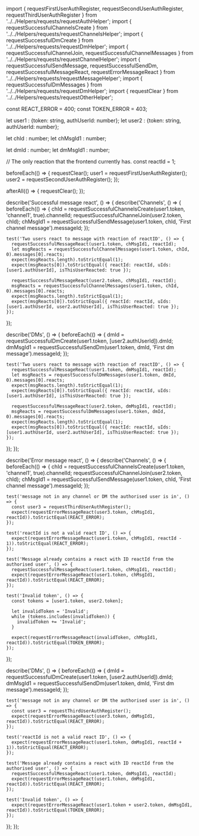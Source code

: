 import { requestFirstUserAuthRegister, requestSecondUserAuthRegister, requestThirdUserAuthRegister } from '../../Helpers/requests/requestAuthHelper';
import { requestSuccessfulChannelsCreate } from '../../Helpers/requests/requestChannelsHelper';
import { requestSuccessfulDmCreate } from '../../Helpers/requests/requestDmHelper';
import { requestSuccessfulChannelJoin, requestSuccessfulChannelMessages } from '../../Helpers/requests/requestChannelHelper';
import { requestSuccessfulSendMessage, requestSuccessfulSendDm, requestSuccessfulMessageReact, requestErrorMessageReact } from '../../Helpers/requests/requestMessageHelper';
import { requestSuccessfulDmMessages } from '../../Helpers/requests/requestDmHelper';
import { requestClear } from '../../Helpers/requests/requestOtherHelper';

const REACT_ERROR = 400;
const TOKEN_ERROR = 403;

let user1 : {token: string, authUserId: number};
let user2 : {token: string, authUserId: number};

let chId : number;
let chMsgId1 : number;

let dmId : number;
let dmMsgId1 : number;

// The only reaction that the frontend currently has.
const reactId = 1;

beforeEach(() => {
  requestClear();
  user1 = requestFirstUserAuthRegister();
  user2 = requestSecondUserAuthRegister();
});

afterAll(() => {
  requestClear();
});

describe('Successful message react', () => {
  describe('Channels', () => {
    beforeEach(() => {
      chId = requestSuccessfulChannelsCreate(user1.token, 'channel1', true).channelId;
      requestSuccessfulChannelJoin(user2.token, chId);
      chMsgId1 = requestSuccessfulSendMessage(user1.token, chId, 'First channel message').messageId;
    });

    test('Two users react to message with reaction of reactID', () => {
      requestSuccessfulMessageReact(user1.token, chMsgId1, reactId);
      let msgReacts = requestSuccessfulChannelMessages(user1.token, chId, 0).messages[0].reacts;
      expect(msgReacts.length).toStrictEqual(1);
      expect(msgReacts[0]).toStrictEqual({ reactId: reactId, uIds: [user1.authUserId], isThisUserReacted: true });

      requestSuccessfulMessageReact(user2.token, chMsgId1, reactId);
      msgReacts = requestSuccessfulChannelMessages(user1.token, chId, 0).messages[0].reacts;
      expect(msgReacts.length).toStrictEqual(1);
      expect(msgReacts[0]).toStrictEqual({ reactId: reactId, uIds: [user1.authUserId, user2.authUserId], isThisUserReacted: true });
    });
  });

  describe('DMs', () => {
    beforeEach(() => {
      dmId = requestSuccessfulDmCreate(user1.token, [user2.authUserId]).dmId;
      dmMsgId1 = requestSuccessfulSendDm(user1.token, dmId, 'First dm message').messageId;
    });

    test('Two users react to message with reaction of reactID', () => {
      requestSuccessfulMessageReact(user1.token, dmMsgId1, reactId);
      let msgReacts = requestSuccessfulDmMessages(user1.token, dmId, 0).messages[0].reacts;
      expect(msgReacts.length).toStrictEqual(1);
      expect(msgReacts[0]).toStrictEqual({ reactId: reactId, uIds: [user1.authUserId], isThisUserReacted: true });

      requestSuccessfulMessageReact(user2.token, dmMsgId1, reactId);
      msgReacts = requestSuccessfulDmMessages(user1.token, dmId, 0).messages[0].reacts;
      expect(msgReacts.length).toStrictEqual(1);
      expect(msgReacts[0]).toStrictEqual({ reactId: reactId, uIds: [user1.authUserId, user2.authUserId], isThisUserReacted: true });
    });
  });
});

describe('Error message react', () => {
  describe('Channels', () => {
    beforeEach(() => {
      chId = requestSuccessfulChannelsCreate(user1.token, 'channel1', true).channelId;
      requestSuccessfulChannelJoin(user2.token, chId);
      chMsgId1 = requestSuccessfulSendMessage(user1.token, chId, 'First channel message').messageId;
    });

    test('message not in any channel or DM the authorised user is in', () => {
      const user3 = requestThirdUserAuthRegister();
      expect(requestErrorMessageReact(user3.token, chMsgId1, reactId)).toStrictEqual(REACT_ERROR);
    });

    test('reactId is not a valid react ID', () => {
      expect(requestErrorMessageReact(user1.token, chMsgId1, reactId - 1)).toStrictEqual(REACT_ERROR);
    });

    test('Message already contains a react with ID reactId from the authorised user', () => {
      requestSuccessfulMessageReact(user1.token, chMsgId1, reactId);
      expect(requestErrorMessageReact(user1.token, chMsgId1, reactId)).toStrictEqual(REACT_ERROR);
    });

    test('Invalid token', () => {
      const tokens = [user1.token, user2.token];

      let invalidToken = 'Invalid';
      while (tokens.includes(invalidToken)) {
        invalidToken += 'Invalid';
      }

      expect(requestErrorMessageReact(invalidToken, chMsgId1, reactId)).toStrictEqual(TOKEN_ERROR);
    });
  });

  describe('DMs', () => {
    beforeEach(() => {
      dmId = requestSuccessfulDmCreate(user1.token, [user2.authUserId]).dmId;
      dmMsgId1 = requestSuccessfulSendDm(user1.token, dmId, 'First dm message').messageId;
    });

    test('message not in any channel or DM the authorised user is in', () => {
      const user3 = requestThirdUserAuthRegister();
      expect(requestErrorMessageReact(user3.token, dmMsgId1, reactId)).toStrictEqual(REACT_ERROR);
    });

    test('reactId is not a valid react ID', () => {
      expect(requestErrorMessageReact(user1.token, dmMsgId1, reactId + 1)).toStrictEqual(REACT_ERROR);
    });

    test('Message already contains a react with ID reactId from the authorised user', () => {
      requestSuccessfulMessageReact(user1.token, dmMsgId1, reactId);
      expect(requestErrorMessageReact(user1.token, dmMsgId1, reactId)).toStrictEqual(REACT_ERROR);
    });

    test('Invalid token', () => {
      expect(requestErrorMessageReact(user1.token + user2.token, dmMsgId1, reactId)).toStrictEqual(TOKEN_ERROR);
    });
  });
});
